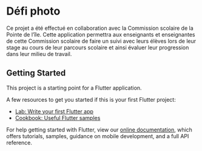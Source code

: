 # Défi photo
Ce projet a été effectué en collaboration avec la Commission scolaire de la Pointe de l’île. Cette application permettra aux enseignants et enseignantes de cette Commission scolaire de faire un suivi avec leurs élèves lors de leur stage au cours de leur parcours scolaire et ainsi évaluer leur progression dans leur milieu de travail.

## Getting Started

This project is a starting point for a Flutter application.

A few resources to get you started if this is your first Flutter project:

- [Lab: Write your first Flutter app](https://flutter.dev/docs/get-started/codelab)
- [Cookbook: Useful Flutter samples](https://flutter.dev/docs/cookbook)

For help getting started with Flutter, view our
[online documentation](https://flutter.dev/docs), which offers tutorials,
samples, guidance on mobile development, and a full API reference.
